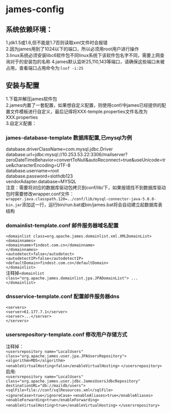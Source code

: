 james-config
============
## 系统依赖环境：
1.jdk1.5或1.6,但不能是1.7否则读取xml文件时会报错  
2.因为james用到了1024以下的端口，所以必须用root用户进行操作  
3.linux系统必须安装libc6软件包不同linux系统下该软件包名字不同，需要上网查询对于的安装包的名称 
4.james默认监听25,110,143等端口，请确保这些端口未被占用，查看端口占用命令为:`lsof -i:25`  
## 安装与配置
1.下载并解压james软件包  
2.james内置了一套配置，如果想自定义配置，则使用conf/中james已经提供的配置文件模板进行自定义，最后记得将XXX-temple.properties文件名改为XXX.properties  
3.自定义配置：  
### james-database-template  数据库配置,已mysql为例  
  database.driverClassName=com.mysql.jdbc.Driver  
  database.url=jdbc:mysql://10.253.53.22:3306/mailserver?zeroDateTimeBehavior=convertToNull&autoReconnect=true&amp;useUnicode=true&amp;characterEncoding=UTF-8  
  database.username=root  
  database.password=slothdb123  
  vendorAdapter.database=MYSQL  
  注意：需要将对应的数据库驱动包拷贝到conf/lib/下，如果报错找不到数据库驱动包时需要修改wrapper.conf文件：
  `wrapper.java.classpath.120=../conf/lib/mysql-connector-java-5.0.8-bin.jar`添加这一行，运行bin/run.bat或bin/james.bat将会自动建立起数据库表结构 
### domainlist-template.conf 邮件服务器域名配置  
`<domainlist class=org.apache.james.domainlist.xml.XMLDomainList>`  
`<domainnames> `   
` <domainname>findest.com.cn</domainname>  `  
`</domainnames>  `  
`<autodetect>false</autodetect>  `  
`<autodetectIP>false</autodetectIP>  `  
`<defaultDomain>findest.com.cn</defaultDomain> `   
`</domainlist>`  
注释掉`<domainlist class="org.apache.james.domainlist.jpa.JPADomainList"> ... </domainlist>`  
### dnsservice-template.conf 配置邮件服务器dns
`<servers>`  
`<server>61.177.7.1</server>`  
`<server>...</server>`  
`</servers>`  
### usersrepository-template.conf 修改用户存储方式
注释掉：  
`<usersrepository name="LocalUsers" class="org.apache.james.user.jpa.JPAUsersRepository">`
    `<algorithm>MD5</algorithm>`
    `<enableVirtualHosting>false</enableVirtualHosting>`
`</usersrepository>`  
启用:  
`<usersrepository name="LocalUsers" class="org.apache.james.user.jdbc.JamesUsersJdbcRepository" destinationURL="db://maildb/users">`
    `<sqlFile>file://conf/sqlResources.xml</sqlFile>`
    `<ignoreCase>true</ignoreCase>`
    `<enableAliases>true</enableAliases>`
    `<enableForwarding>true</enableForwarding>`
    `<enableVirtualHosting>true</enableVirtualHosting>`
`</usersrepository>`


  
  
    
